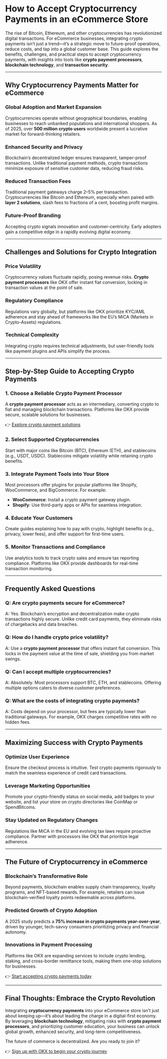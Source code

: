 # How to Accept Cryptocurrency Payments in an eCommerce Store  

The rise of Bitcoin, Ethereum, and other cryptocurrencies has revolutionized digital transactions. For eCommerce businesses, integrating crypto payments isn’t just a trend—it’s a strategic move to future-proof operations, reduce costs, and tap into a global customer base. This guide explores the benefits, challenges, and practical steps to accept cryptocurrency payments, with insights into tools like **crypto payment processors**, **blockchain technology**, and **transaction security**.  

---

## Why Cryptocurrency Payments Matter for eCommerce  

### Global Adoption and Market Expansion  
Cryptocurrencies operate without geographical boundaries, enabling businesses to reach unbanked populations and international shoppers. As of 2025, over **500 million crypto users** worldwide present a lucrative market for forward-thinking retailers.  

### Enhanced Security and Privacy  
Blockchain’s decentralized ledger ensures transparent, tamper-proof transactions. Unlike traditional payment methods, crypto transactions minimize exposure of sensitive customer data, reducing fraud risks.  

### Reduced Transaction Fees  
Traditional payment gateways charge 2–5% per transaction. Cryptocurrencies like Bitcoin and Ethereum, especially when paired with **layer 2 solutions**, slash fees to fractions of a cent, boosting profit margins.  

### Future-Proof Branding  
Accepting crypto signals innovation and customer-centricity. Early adopters gain a competitive edge in a rapidly evolving digital economy.  

---

## Challenges and Solutions for Crypto Integration  

### Price Volatility  
Cryptocurrency values fluctuate rapidly, posing revenue risks. **Crypto payment processors** like OKX offer instant fiat conversion, locking in transaction values at the point of sale.  

### Regulatory Compliance  
Regulations vary globally, but platforms like OKX prioritize KYC/AML adherence and stay ahead of frameworks like the EU’s MiCA (Markets in Crypto-Assets) regulations.  

### Technical Complexity  
Integrating crypto requires technical adjustments, but user-friendly tools like payment plugins and APIs simplify the process.  

---

## Step-by-Step Guide to Accepting Crypto Payments  

### 1. Choose a Reliable Crypto Payment Processor  
A **crypto payment processor** acts as an intermediary, converting crypto to fiat and managing blockchain transactions. Platforms like OKX provide secure, scalable solutions for businesses.  

👉 [Explore crypto payment solutions](https://bit.ly/okx-bonus)  

### 2. Select Supported Cryptocurrencies  
Start with major coins like Bitcoin (BTC), Ethereum (ETH), and stablecoins (e.g., USDT, USDC). Stablecoins mitigate volatility while retaining crypto benefits.  

### 3. Integrate Payment Tools into Your Store  
Most processors offer plugins for popular platforms like Shopify, WooCommerce, and BigCommerce. For example:  
- **WooCommerce**: Install a crypto payment gateway plugin.  
- **Shopify**: Use third-party apps or APIs for seamless integration.  

### 4. Educate Your Customers  
Create guides explaining how to pay with crypto, highlight benefits (e.g., privacy, lower fees), and offer support for first-time users.  

### 5. Monitor Transactions and Compliance  
Use analytics tools to track crypto sales and ensure tax reporting compliance. Platforms like OKX provide dashboards for real-time transaction monitoring.  

---

## Frequently Asked Questions  

### **Q: Are crypto payments secure for eCommerce?**  
A: Yes. Blockchain’s encryption and decentralization make crypto transactions highly secure. Unlike credit card payments, they eliminate risks of chargebacks and data breaches.  

### **Q: How do I handle crypto price volatility?**  
A: Use a **crypto payment processor** that offers instant fiat conversion. This locks in the payment value at the time of sale, shielding you from market swings.  

### **Q: Can I accept multiple cryptocurrencies?**  
A: Absolutely. Most processors support BTC, ETH, and stablecoins. Offering multiple options caters to diverse customer preferences.  

### **Q: What are the costs of integrating crypto payments?**  
A: Costs depend on your processor, but fees are typically lower than traditional gateways. For example, OKX charges competitive rates with no hidden fees.  

---

## Maximizing Success with Crypto Payments  

### Optimize User Experience  
Ensure the checkout process is intuitive. Test crypto payments rigorously to match the seamless experience of credit card transactions.  

### Leverage Marketing Opportunities  
Promote your crypto-friendly status on social media, add badges to your website, and list your store on crypto directories like CoinMap or SpendBitcoins.  

### Stay Updated on Regulatory Changes  
Regulations like MiCA in the EU and evolving tax laws require proactive compliance. Partner with processors like OKX that prioritize legal adherence.  

---

## The Future of Cryptocurrency in eCommerce  

### Blockchain’s Transformative Role  
Beyond payments, blockchain enables supply chain transparency, loyalty programs, and NFT-based rewards. For example, retailers can issue blockchain-verified loyalty points redeemable across platforms.  

### Predicted Growth of Crypto Adoption  
A 2025 study predicts a **75% increase in crypto payments year-over-year**, driven by younger, tech-savvy consumers prioritizing privacy and financial autonomy.  

### Innovations in Payment Processing  
Platforms like OKX are expanding services to include crypto lending, staking, and cross-border remittance tools, making them one-stop solutions for businesses.  

👉 [Start accepting crypto payments today](https://bit.ly/okx-bonus)  

---

## Final Thoughts: Embrace the Crypto Revolution  

Integrating **cryptocurrency payments** into your eCommerce store isn’t just about keeping up—it’s about leading the charge in a digital-first economy. By leveraging **blockchain technology**, mitigating risks with **crypto payment processors**, and prioritizing customer education, your business can unlock global growth, enhanced security, and long-term competitiveness.  

The future of commerce is decentralized. Are you ready to join it?  

👉 [Sign up with OKX to begin your crypto journey](https://bit.ly/okx-bonus)